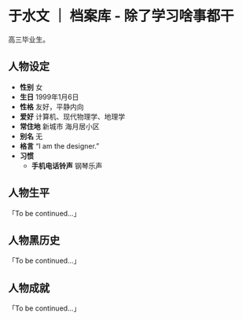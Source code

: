 # 于水文 ｜ 档案库 - 除了学习啥事都干
高三毕业生。

## 人物设定
- **性别** 女
- **生日** 1999年1月6日
- **性格** 友好，平静内向
- **爱好** 计算机、现代物理学、地理学
- **常住地** 新城市 海月居小区
- **别名** 无
- **格言** “I am the designer.”
- **习惯**
    - **手机电话铃声** 钢琴乐声

## 人物生平
「To be continued…」

## 人物黑历史
「To be continued…」

## 人物成就
「To be continued…」
